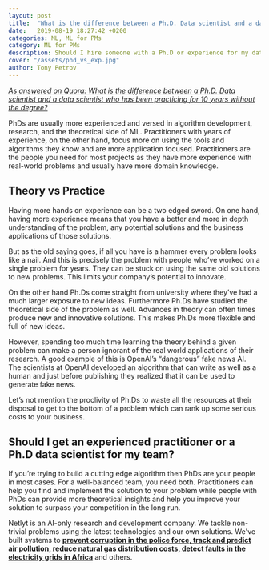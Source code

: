 ```yaml
---
layout: post
title:  "What is the difference between a Ph.D. Data scientist and a data scientist who has been practicing for 10 years without the degree?"
date:   2019-08-19 18:27:42 +0200
categories: ML, ML for PMs
category: ML for PMs
description: Should I hire someone with a Ph.D or experience for my data science team?
cover: "/assets/phd_vs_exp.jpg"
author: Tony Petrov
---
```


<i>[As answered on Quora: What is the difference between a Ph.D. Data scientist and a data scientist who has been practicing for 10 years without the degree?](https://qr.ae/TWvDZK)</i>

PhDs are usually more experienced and versed in algorithm development, research, and the theoretical side of ML. Practitioners with years of experience, on the other hand, focus more on using the tools and algorithms they know and are more application focused. Practitioners are the people you need for most projects as they have more experience with real-world problems and usually have more domain knowledge.

<h2>Theory vs Practice</h2>

Having more hands on experience can be a two edged sword. On one hand, having more experience means that you have a better and more in depth understanding of the problem, any potential solutions and the business applications of those solutions. 

But as the old saying goes, if all you have is a hammer every problem looks like a nail. And this is precisely the problem with people who’ve worked on a single problem for years. They can be stuck on using the same old solutions to new problems. This limits your company’s potential to innovate. 

On the other hand Ph.Ds come straight from university where they’ve had a much larger exposure to new ideas. Furthermore Ph.Ds have studied the theoretical side of the problem as well. Advances in theory can often times produce new and innovative solutions. This makes Ph.Ds more flexible and full of new ideas. 

However, spending too much time learning the theory behind a given problem can make a person ignorant of the real world applications of their research. A good example of this is OpenAI’s “dangerous” fake news AI. The scientists at OpenAI developed an algorithm that can write as well as a human and just before publishing they realized that it can be used to generate fake news. 

Let’s not mention the proclivity of Ph.Ds to waste all the resources at their disposal to get to the bottom of a problem which can rank up some serious costs to your business. 

<h2>Should I get an experienced practitioner or a Ph.D data scientist for my team?</h2>

If you’re trying to build a cutting edge algorithm then PhDs are your people in most cases. For a well-balanced team, you need both. Practitioners can help you find and implement the solution to your problem while people with PhDs can provide more theoretical insights and help you improve your solution to surpass your competition in the long run.

Netlyt is an AI-only research and development company. We tackle non-trivial problems using the latest technologies and our own solutions. We've built systems to <a href=netlyt.io><b>prevent corruption in the police force, track and predict air pollution, reduce natural gas distribution costs, detect faults in the electricity grids in Africa</b></a> and others.